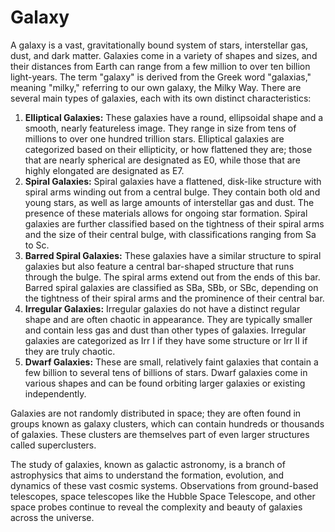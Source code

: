 # Galaxy

A galaxy is a vast, gravitationally bound system of stars, interstellar gas, dust, and dark matter. Galaxies come in a variety of shapes and sizes, and their distances from Earth can range from a few million to over ten billion light-years. The term "galaxy" is derived from the Greek word "galaxias," meaning "milky," referring to our own galaxy, the Milky Way.
There are several main types of galaxies, each with its own distinct characteristics:

1. **Elliptical Galaxies:** These galaxies have a round, ellipsoidal shape and a smooth, nearly featureless image. They range in size from tens of millions to over one hundred trillion stars. Elliptical galaxies are categorized based on their ellipticity, or how flattened they are; those that are nearly spherical are designated as E0, while those that are highly elongated are designated as E7.
2. **Spiral Galaxies:** Spiral galaxies have a flattened, disk-like structure with spiral arms winding out from a central bulge. They contain both old and young stars, as well as large amounts of interstellar gas and dust. The presence of these materials allows for ongoing star formation. Spiral galaxies are further classified based on the tightness of their spiral arms and the size of their central bulge, with classifications ranging from Sa to Sc.
3. **Barred Spiral Galaxies:** These galaxies have a similar structure to spiral galaxies but also feature a central bar-shaped structure that runs through the bulge. The spiral arms extend out from the ends of this bar. Barred spiral galaxies are classified as SBa, SBb, or SBc, depending on the tightness of their spiral arms and the prominence of their central bar.
4. **Irregular Galaxies:** Irregular galaxies do not have a distinct regular shape and are often chaotic in appearance. They are typically smaller and contain less gas and dust than other types of galaxies. Irregular galaxies are categorized as Irr I if they have some structure or Irr II if they are truly chaotic.
5. **Dwarf Galaxies:** These are small, relatively faint galaxies that contain a few billion to several tens of billions of stars. Dwarf galaxies come in various shapes and can be found orbiting larger galaxies or existing independently.

Galaxies are not randomly distributed in space; they are often found in groups known as galaxy clusters, which can contain hundreds or thousands of galaxies. These clusters are themselves part of even larger structures called superclusters.

The study of galaxies, known as galactic astronomy, is a branch of astrophysics that aims to understand the formation, evolution, and dynamics of these vast cosmic systems. Observations from ground-based telescopes, space telescopes like the Hubble Space Telescope, and other space probes continue to reveal the complexity and beauty of galaxies across the universe.
